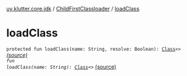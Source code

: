 [uy.klutter.core.jdk](../index.md) / [ChildFirstClassloader](index.md) / [loadClass](.)


# loadClass
<code>protected fun loadClass(name: String, resolve: Boolean): [Class](http://docs.oracle.com/javase/6/docs/api/java/lang/Class.html)<*></code> [(source)](https://github.com/kohesive/klutter/blob/master/core-jdk6/src/main/kotlin/uy/klutter/core/jdk/ChildFirstClassloader.kt#L21)<br/><code>fun loadClass(name: String): [Class](http://docs.oracle.com/javase/6/docs/api/java/lang/Class.html)<*></code> [(source)](https://github.com/kohesive/klutter/blob/master/core-jdk6/src/main/kotlin/uy/klutter/core/jdk/ChildFirstClassloader.kt#L31)<br/>

